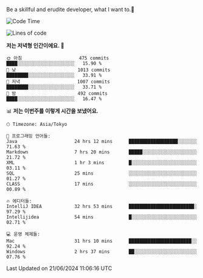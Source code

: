 Be a skillful and erudite developer, what I want to.👶

<!--START_SECTION:waka-->
![Code Time](http://img.shields.io/badge/Code%20Time-916%20hrs%2052%20mins-blue)

![Lines of code](https://img.shields.io/badge/%EC%A0%80%EB%8A%94%20%EC%97%AC%ED%83%9C%EA%B9%8C%EC%A7%80%20-2.3%20million%20%EC%A4%84%EC%9D%98%20%EC%BD%94%EB%93%9C%EB%A5%BC%20%EC%9E%91%EC%84%B1%ED%96%88%EC%96%B4%EC%9A%94.-blue)

**저는 저녁형 인간이에요. 🦉** 

```text
🌞 아침                     475 commits         ████░░░░░░░░░░░░░░░░░░░░░   15.90 % 
🌆 낮　                     1013 commits        ████████░░░░░░░░░░░░░░░░░   33.91 % 
🌃 저녁                     1007 commits        ████████░░░░░░░░░░░░░░░░░   33.71 % 
🌙 밤　                     492 commits         ████░░░░░░░░░░░░░░░░░░░░░   16.47 % 
```


📊 **저는 이번주를 이렇게 시간을 보냈어요.** 

```text
🕑︎ Timezone: Asia/Tokyo

💬 프로그래밍 언어들: 
Java                     24 hrs 12 mins      ██████████████████░░░░░░░   71.63 % 
Markdown                 7 hrs 20 mins       █████░░░░░░░░░░░░░░░░░░░░   21.72 % 
XML                      1 hr 3 mins         █░░░░░░░░░░░░░░░░░░░░░░░░   03.11 % 
SQL                      25 mins             ░░░░░░░░░░░░░░░░░░░░░░░░░   01.27 % 
CLASS                    17 mins             ░░░░░░░░░░░░░░░░░░░░░░░░░   00.89 % 

🔥 에디터들: 
IntelliJ IDEA            32 hrs 53 mins      ████████████████████████░   97.29 % 
Intellijidea             54 mins             █░░░░░░░░░░░░░░░░░░░░░░░░   02.71 % 

💻 운영 체제들: 
Mac                      31 hrs 10 mins      ███████████████████████░░   92.24 % 
Windows                  2 hrs 37 mins       ██░░░░░░░░░░░░░░░░░░░░░░░   07.76 % 
```


 Last Updated on 21/06/2024 11:06:16 UTC
<!--END_SECTION:waka-->
